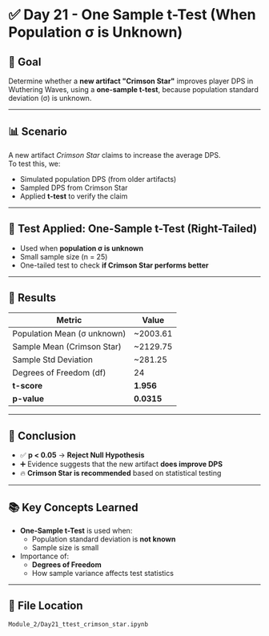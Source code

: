 # ✅ Day 21 - One Sample t-Test (When Population σ is Unknown)

## 📌 Goal
Determine whether a **new artifact "Crimson Star"** improves player DPS in Wuthering Waves, using a **one-sample t-test**, because population standard deviation (σ) is unknown.

---

## 📊 Scenario

A new artifact *Crimson Star* claims to increase the average DPS.  
To test this, we:
- Simulated population DPS (from older artifacts)
- Sampled DPS from Crimson Star
- Applied **t-test** to verify the claim

---

## 🧪 Test Applied: One-Sample t-Test (Right-Tailed)

- Used when **population σ is unknown**
- Small sample size (n = 25)
- One-tailed test to check **if Crimson Star performs better**

---

## 🧮 Results

| Metric                     | Value       |
|----------------------------|-------------|
| Population Mean (σ unknown)| ~2003.61    |
| Sample Mean (Crimson Star) | ~2129.75    |
| Sample Std Deviation       | ~281.25     |
| Degrees of Freedom (df)    | 24          |
| **t-score**                | **1.956**   |
| **p-value**                | **0.0315**  |

---

## 🎯 Conclusion

- ✅ **p < 0.05** → **Reject Null Hypothesis**
- ➕ Evidence suggests that the new artifact **does improve DPS**
- 🔥 **Crimson Star is recommended** based on statistical testing

---

## 📚 Key Concepts Learned

- **One-Sample t-Test** is used when:
  - Population standard deviation is **not known**
  - Sample size is small
- Importance of:
  - **Degrees of Freedom**
  - How sample variance affects test statistics

---

## 📁 File Location
`Module_2/Day21_ttest_crimson_star.ipynb`
